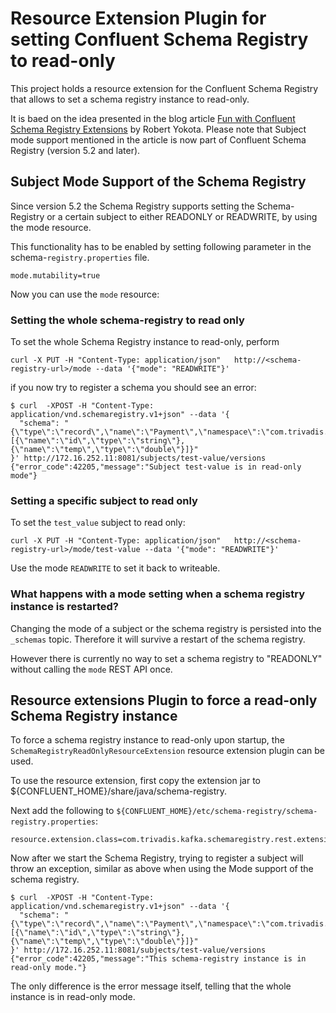 # Resource Extension Plugin for setting Confluent Schema Registry to read-only

This project holds a resource extension for the Confluent Schema Registry that allows to set a schema registry instance to read-only. 

It is baed on the idea presented in the blog article [Fun with Confluent Schema Registry Extensions](https://yokota.blog/2019/01/14/fun-with-confluent-schema-registry-extensions/) by Robert Yokota. 
Please note that Subject mode support mentioned in the article is now part of Confluent Schema Registry (version 5.2 and later).

## Subject Mode Support of the Schema Registry

Since version 5.2 the Schema Registry supports setting the Schema-Registry or a certain subject to either READONLY or READWRITE, by using the mode resource. 

This functionality has to be enabled by setting following parameter in the schema-`registry.properties` file.

```
mode.mutability=true
```

Now you can use the `mode` resource:

### Setting the whole schema-registry to read only

To set the whole Schema Registry instance to read-only, perform

```
curl -X PUT -H "Content-Type: application/json"   http://<schema-registry-url>/mode --data '{"mode": "READWRITE"}'
```

if you now try to register a schema you should see an error:

```
$ curl  -XPOST -H "Content-Type: application/vnd.schemaregistry.v1+json" --data '{
  "schema": "{\"type\":\"record\",\"name\":\"Payment\",\"namespace\":\"com.trivadis.examples.clients.simpleavro\",\"fields\":[{\"name\":\"id\",\"type\":\"string\"},{\"name\":\"temp\",\"type\":\"double\"}]}"
}' http://172.16.252.11:8081/subjects/test-value/versions
{"error_code":42205,"message":"Subject test-value is in read-only mode"}
```

### Setting a specific subject to read only

To set the `test_value` subject to read only:

```
curl -X PUT -H "Content-Type: application/json"   http://<schema-registry-url>/mode/test-value --data '{"mode": "READWRITE"}'
```

Use the mode `READWRITE` to set it back to writeable. 

### What happens with a mode setting when a schema registry instance is restarted?

Changing the mode of a subject or the schema registry is persisted into the `_schemas` topic. Therefore it will survive a restart of the schema registry. 

However there is currently no way to set a schema registry to "READONLY" without calling the `mode` REST API once. 


## Resource extensions Plugin to force a read-only Schema Registry instance

To force a schema registry instance to read-only upon startup, the  `SchemaRegistryReadOnlyResourceExtension` resource extension plugin can be used.

To use the resource extension, first copy the extension jar to ${CONFLUENT_HOME}/share/java/schema-registry. 

Next add the following to `${CONFLUENT_HOME}/etc/schema-registry/schema-registry.properties`:

```
resource.extension.class=com.trivadis.kafka.schemaregistry.rest.extensions.SchemaRegistryReadOnlyResourceExtension
```

Now after we start the Schema Registry, trying to register a subject will throw an exception, similar as above when using the Mode support of the schema registry.

```
$ curl  -XPOST -H "Content-Type: application/vnd.schemaregistry.v1+json" --data '{
  "schema": "{\"type\":\"record\",\"name\":\"Payment\",\"namespace\":\"com.trivadis.examples.clients.simpleavro\",\"fields\":[{\"name\":\"id\",\"type\":\"string\"},{\"name\":\"temp\",\"type\":\"double\"}]}"
}' http://172.16.252.11:8081/subjects/test-value/versions
{"error_code":42205,"message":"This schema-registry instance is in read-only mode."}
```

The only difference is the error message itself, telling that the whole instance is in read-only mode.

